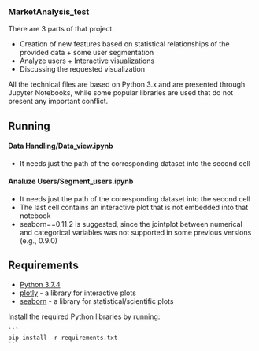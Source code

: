 ### MarketAnalysis_test

There are 3 parts of that project:

- Creation of new features based on statistical relationships of the provided data + some user segmentation
- Analyze users + Interactive visualizations
- Discussing the requested visualization


All the technical files are based on Python 3.x and are presented through Jupyter Notebooks, while some popular libraries are used that do not present any important conflict.

## Running

#### Data Handling/Data_view.ipynb
* It needs just the path of the corresponding dataset into the second cell

#### Analuze Users/Segment_users.ipynb
* It needs just the path of the corresponding dataset into the second cell
* The last cell contains an interactive plot that is not embedded into that notebook
* seaborn==0.11.2 is suggested, since the jointplot between numerical and categorical variables was not supported in some previous versions (e.g., 0.9.0) 


## Requirements
* [Python 3.7.4](https://www.python.org/downloads/release/python-3912/)
* [plotly](https://github.com/plotly/plotly.py) - a library for interactive plots
* [seaborn](https://github.com/mwaskom/seaborn) - a library for statistical/scientific plots

Install the required Python libraries by running:

    ```
    pip install -r requirements.txt
    ```
